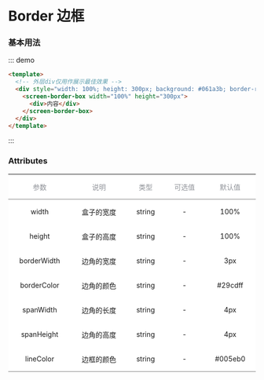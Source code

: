 # Border 边框

### 基本用法

::: demo

```html
<template>
  <!-- 外层div仅用作展示最佳效果 -->
  <div style="width: 100%; height: 300px; background: #061a3b; border-radius: 4px;color:#fff;text-align:center;line-height:300px">
    <screen-border-box width="100%" height="300px">
      <div>内容</div>
    </screen-border-box>
  </div>
</template>
```

:::

### Attributes

|    参数     |    说明    |  类型  | 可选值 | 默认值  |
| :---------: | :--------: | :----: | :----: | :-----: |
|    width    | 盒子的宽度 | string |   -    |  100%   |
|   height    | 盒子的高度 | string |   -    |  100%   |
| borderWidth | 边角的宽度 | string |   -    |   3px   |
| borderColor | 边角的颜色 | string |   -    | #29cdff |
|  spanWidth  | 边角的长度 | string |   -    |   4px   |
| spanHeight  | 边角的高度 | string |   -    |   4px   |
|  lineColor  | 边框的颜色 | string |   -    | #005eb0 |

<style>
  table {
    border-collapse: collapse;
    width: 100%;
    background-color: #fff;
    font-size: 14px;
    margin-bottom: 20px;
    display: table;
  }
  table thead,  table tbody {
    width:100%;
    border-color: inherit;
  }
  table thead td, table tbody td {
    max-width: 250px;
  }
  table th {
    text-align: left;
    white-space: nowrap;
    color: #909399;
    font-weight: 400;
  }
  table td, table th {
    padding: 15px;
    max-width: 250px;

  }
</style>
